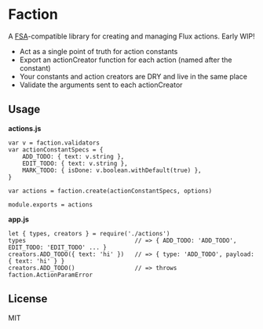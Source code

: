 # Faction

A [FSA](https://github.com/acdlite/flux-standard-action)-compatible library for
creating and managing Flux actions. Early WIP!

* Act as a single point of truth for action constants
* Export an actionCreator function for each action (named after the constant)
* Your constants and action creators are DRY and live in the same place
* Validate the arguments sent to each actionCreator


## Usage

**actions.js**
```
var v = faction.validators
var actionConstantSpecs = {
    ADD_TODO: { text: v.string },
    EDIT_TODO: { text: v.string },
    MARK_TODO: { isDone: v.boolean.withDefault(true) },
}

var actions = faction.create(actionConstantSpecs, options)

module.exports = actions
```

**app.js**
```
let { types, creators } = require('./actions')
types                               // => { ADD_TODO: 'ADD_TODO', EDIT_TODO: 'EDIT_TODO' ... }
creators.ADD_TODO({ text: 'hi' })   // => { type: 'ADD_TODO', payload: { text: 'hi' } }
creators.ADD_TODO()                 // => throws faction.ActionParamError
```

## License

MIT
